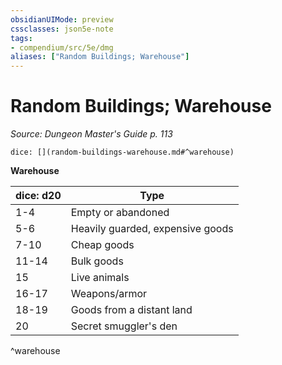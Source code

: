 ```yaml
---
obsidianUIMode: preview
cssclasses: json5e-note
tags:
- compendium/src/5e/dmg
aliases: ["Random Buildings; Warehouse"]
---
```

# Random Buildings; Warehouse
*Source: Dungeon Master's Guide p. 113* 

`dice: [](random-buildings-warehouse.md#^warehouse)`

**Warehouse**

| dice: d20 | Type |
|-----------|------|
| 1-4 | Empty or abandoned |
| 5-6 | Heavily guarded, expensive goods |
| 7-10 | Cheap goods |
| 11-14 | Bulk goods |
| 15 | Live animals |
| 16-17 | Weapons/armor |
| 18-19 | Goods from a distant land |
| 20 | Secret smuggler's den |
^warehouse